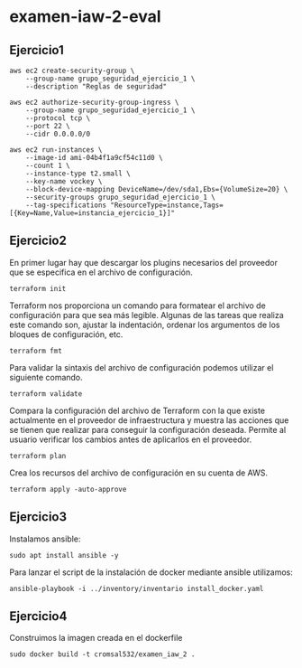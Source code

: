 # examen-iaw-2-eval  
## Ejercicio1  
```
aws ec2 create-security-group \
    --group-name grupo_seguridad_ejercicio_1 \
    --description "Reglas de seguridad"
```
```
aws ec2 authorize-security-group-ingress \
    --group-name grupo_seguridad_ejercicio_1 \
    --protocol tcp \
    --port 22 \
    --cidr 0.0.0.0/0
```
```
aws ec2 run-instances \
    --image-id ami-04b4f1a9cf54c11d0 \
    --count 1 \
    --instance-type t2.small \
    --key-name vockey \
    --block-device-mapping DeviceName=/dev/sda1,Ebs={VolumeSize=20} \
    --security-groups grupo_seguridad_ejercicio_1 \
    --tag-specifications "ResourceType=instance,Tags=[{Key=Name,Value=instancia_ejercicio_1}]"
```

## Ejercicio2  
En primer lugar hay que descargar los plugins necesarios del proveedor que se especifica en el archivo de configuración.
```
terraform init
```

Terraform nos proporciona un comando para formatear el archivo de configuración para que sea más legible. Algunas de las tareas que realiza este comando son, ajustar la indentación, ordenar los argumentos de los bloques de configuración, etc.
```
terraform fmt
```
Para validar la sintaxis del archivo de configuración podemos utilizar el siguiente comando.
```
terraform validate
```

Compara la configuración del archivo de Terraform con la que existe actualmente en el proveedor de infraestructura y muestra las acciones que se tienen que realizar para conseguir la configuración deseada. Permite al usuario verificar los cambios antes de aplicarlos en el proveedor.
```
terraform plan
```

Crea los recursos del archivo de configuración en su cuenta de AWS.
```
terraform apply -auto-approve
```

## Ejercicio3  
Instalamos ansible: 
```
sudo apt install ansible -y
```
Para lanzar el script de la instalación de docker mediante ansible utilizamos:
```
ansible-playbook -i ../inventory/inventario install_docker.yaml
```  

## Ejercicio4  
Construimos la imagen creada en el dockerfile
```
sudo docker build -t cromsal532/examen_iaw_2 .
```
